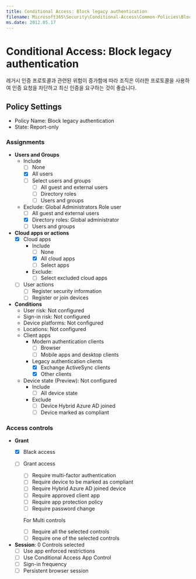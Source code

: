```yaml
---
title: Conditional Access: Block legacy authentication
filename: Microsoft365\Security\Conditional-Access\Common-Policies\Block-Legacy-Authentication.md
ms.date: 2012.05.17
---
```


# Conditional Access: Block legacy authentication

레거시 인증 프로토콜과 관련된 위험이 증가함에 따라 조직은 이러한 프로토콜을 사용하여 인증 요청을 차단하고 최신 인증을 요구하는 것이 좋습니다.


## Policy Settings

- Policy Name: Block legacy authentication
- State: Report-only

### Assignments

- **Users and Groups**
    - Include
        - [ ] None
        - [X] All users
        - [ ] Select users and groups
            - [ ] All guest and external users
            - [ ] Directory roles
            - [ ] Users and groups
    - Exclude: Global Administrators Role user
        - [ ] All guest and external users
        - [X] Directory roles: Global administrator
        - [ ] Users and groups

- **Cloud apps or actions**
    - [X] Cloud apps
        - Include
            - [ ] None
            - [X] All cloud apps
            - [ ] Select apps
        - Exclude:
            - [ ] Select excluded cloud apps
    - [ ] User actions
        - [ ] Register security information
        - [ ] Register or join devices

- **Conditions**
    - User risk: Not configured
    - Sign-in risk: Not configured
    - Device platforms: Not configured
    - Locations: Not configured
    - Client apps
        - Modern authentication clients
            - [ ] Browser
            - [ ] Mobile apps and desktop clients
        - Legacy authentication clients
            - [X] Exchange ActiveSync clients
            - [X] Other clients
    - Device state (Preview): Not configured
        - Include
            - [ ] All device state
        - Exclude
            - [ ] Device Hybrid Azure AD joined
            - [ ] Device marked as compliant

### Access controls

- **Grant**
    - [X] Black access
    - [ ] Grant access
        - [ ] Require multi-factor authentication
        - [ ] Require device to be marked as compliant
        - [ ] Require Hybrid Azure AD joined device
        - [ ] Require approved client app
        - [ ] Require app protection policy
        - [ ] Require password change

        For Multi controls

        - [ ] Require all the selected controls
        - [ ] Require one of the selected controls
- **Session**: 0 Controls selected
    - [ ] Use app enforced restrictions
    - [ ] Use Conditional Access App Control
    - [ ] Sign-in frequency
    - [ ] Persistent browser session
